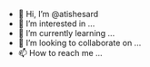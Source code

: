 - 👋 Hi, I’m @atishesard
- 👀 I’m interested in ...
- 🌱 I’m currently learning ...
- 💞️ I’m looking to collaborate on ...
- 📫 How to reach me ...

<!---
atishesard/atishesard is a ✨ special ✨ repository because its `README.md` (this file) appears on your GitHub profile.
You can click the Preview link to take a look at your changes.
--->
